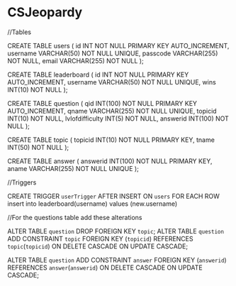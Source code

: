 # CSJeopardy

//Tables 

CREATE TABLE users (
    id INT NOT NULL PRIMARY KEY AUTO_INCREMENT,
    username VARCHAR(50) NOT NULL UNIQUE,
    passcode VARCHAR(255) NOT NULL,
    email VARCHAR(255) NOT NULL
);

CREATE TABLE leaderboard (
    id INT NOT NULL PRIMARY KEY AUTO_INCREMENT,
    username VARCHAR(50) NOT NULL UNIQUE,
    wins INT(10) NOT NULL
);

CREATE TABLE question (
    qid INT(100) NOT NULL PRIMARY KEY AUTO_INCREMENT,
    qname VARCHAR(255) NOT NULL UNIQUE,
    topicid INT(10) NOT NULL,
    lvlofdifficulty INT(5) NOT NULL,
    answerid INT(100) NOT NULL
);

CREATE TABLE topic (
    topicid INT(10) NOT NULL PRIMARY KEY,
    tname INT(50) NOT NULL
);

CREATE TABLE answer (
    answerid INT(100) NOT NULL PRIMARY KEY,
    aname VARCHAR(255) NOT NULL UNIQUE
);


//Triggers

CREATE TRIGGER `userTrigger` AFTER INSERT ON `users`
FOR EACH ROW insert into leaderboard(username) values (new.username)


//For the questions table add these alterations

ALTER TABLE `question` DROP FOREIGN KEY `topic`; ALTER TABLE `question` ADD CONSTRAINT `topic` FOREIGN KEY (`topicid`) REFERENCES `topic`(`topicid`) ON DELETE CASCADE ON UPDATE CASCADE;

ALTER TABLE `question` ADD CONSTRAINT `answer` FOREIGN KEY (`answerid`) REFERENCES `answer`(`answerid`) ON DELETE CASCADE ON UPDATE CASCADE;
